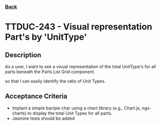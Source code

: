 ### [Back](../README.md)

TTDUC-243 - Visual representation Part's by 'UnitType'
============

## Description
As a user, I want to see a visual representation of the total UnitType's for all parts beneath the Parts List Grid component.

so that I can easily identify the ratio of Unit Types.

## Acceptance Criteria
- Implant a simple bar/pie char using a chart library (e.g., Chart.js, ngx-charts) to display the total Unit Types for all parts.
- Jasmine tests should be added
